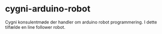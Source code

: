 # cygni-arduino-robot
Cygni konsulentmøde der handler om arduino robot programmering. I dette tilfælde en line follower robot. 
